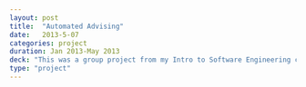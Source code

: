 ```yaml
---
layout: post
title:  "Automated Advising"
date:   2013-5-07
categories: project
duration: Jan 2013-May 2013
deck: "This was a group project from my Intro to Software Engineering class. It is a website to allow for students to login and view their advisor and for faculty to see who they advise." 
type: "project"
---
```



